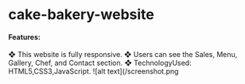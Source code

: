 # cake-bakery-website
#### Features:
 ❖ This website is fully responsive.
 ❖ Users can see the Sales, Menu, Gallery, Chef, and Contact section.
 ❖ TechnologyUsed: HTML5,CSS3,JavaScript.
 ![alt text](/screenshot.png
